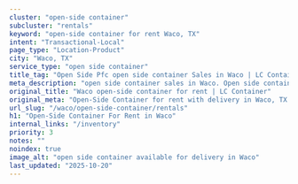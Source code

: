 ```yaml
---
cluster: "open-side container"
subcluster: "rentals"
keyword: "open-side container for rent Waco, TX"
intent: "Transactional-Local"
page_type: "Location-Product"
city: "Waco, TX"
service_type: "open side container"
title_tag: "Open Side Pfc open side container Sales in Waco | LC Container"
meta_description: "open side container sales in Waco. Open side containers for oversized cargo. Fast delivery, competitive pricing. Serving open side container area. Quote ID: 3UG. Call (214) 524-4168 for your free quote today."
original_title: "Waco open-side container for rent | LC Container"
original_meta: "Open-Side Container for rent with delivery in Waco, TX. LC Container — local Since 2003. Get pricing today."
url_slug: "/waco/open-side-container/rentals"
h1: "Open-Side Container For Rent in Waco"
internal_links: "/inventory"
priority: 3
notes: ""
noindex: true
image_alt: "open side container available for delivery in Waco"
last_updated: "2025-10-20"
---
```


<!-- TODO: Add unique city/inventory copy, images, and internal links here. -->
